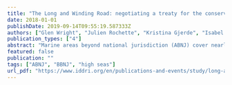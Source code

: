 ```yaml
---
title: "The Long and Winding Road: negotiating a treaty for the conservation and sustainable use of marine biodiversity in areas beyond national jurisdiction"
date: 2018-01-01
publishDate: 2019-09-14T09:55:19.587333Z
authors: ["Glen Wright", "Julien Rochette", "Kristina Gjerde", "Isabel Seeger"]
publication_types: ["4"]
abstract: "Marine areas beyond national jurisdiction (ABNJ) cover nearly half of the Earth's surface and host a significant portion of its biodiversity. The international community, increasingly aware of the growing threats to ecosystems in ABNJ, has been informally discussing options to conserve and sustainably use its biodiversity for more than a decade. On 24 December 2017, the United Nations General Assembly (UNGA) decided to convene an intergovernmental conference (IGC) to elaborate an international legally binding instrument (ILBI) for the conservation and sustainable use of the biological diversity of ABNJ. As States continue to navigate the complex issues at stake and start to negotiate the provisions of a new agreement, it is imperative that all stakeholders have a clear and comprehensive understanding of the history of the process, elements under discussion, State positions to date, and the challenges that lie ahead. The Long and Winding Road provides a guide to the discussions for both experienced participants and newcomers to the process."
featured: false
publication: ""
tags: ["ABNJ", "BBNJ", "high seas"]
url_pdf: "https://www.iddri.org/en/publications-and-events/study/long-and-winding-road-negotiating-high-seas-treaty"
---
```


